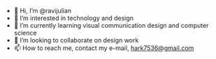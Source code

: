 - 👋 Hi, I’m @ravijulian
- 👀 I’m interested in technology and design
- 🌱 I’m currently learning visual communication design and computer science
- 💞️ I’m looking to collaborate on design work
- 📫 How to reach me, contact my e-mail, hark7536@gmail.com

<!---
ravijulian/ravijulian is a ✨ special ✨ repository because its `README.md` (this file) appears on your GitHub profile.
You can click the Preview link to take a look at your changes.
--->
